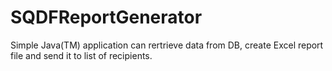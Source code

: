 # SQDFReportGenerator
Simple Java(TM) application can rertrieve data from DB, create Excel report file and send it to list of recipients.
